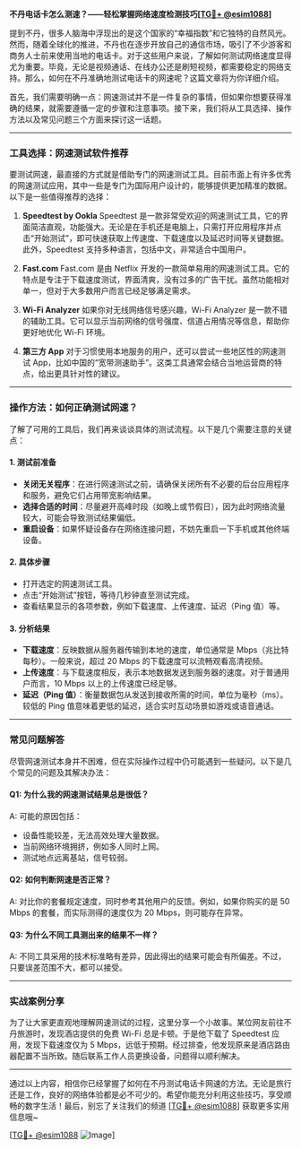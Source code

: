 **不丹电话卡怎么测速？——轻松掌握网络速度检测技巧[[TG💪+ @esim1088](https://t.me/s/esim1088)]**

提到不丹，很多人脑海中浮现出的是这个国家的“幸福指数”和它独特的自然风光。然而，随着全球化的推进，不丹也在逐步开放自己的通信市场，吸引了不少游客和商务人士前来使用当地的电话卡。对于这些用户来说，了解如何测试网络速度显得尤为重要。毕竟，无论是视频通话、在线办公还是刷短视频，都需要稳定的网络支持。那么，如何在不丹准确地测试电话卡的网速呢？这篇文章将为你详细介绍。

首先，我们需要明确一点：网速测试并不是一件复杂的事情，但如果你想要获得准确的结果，就需要遵循一定的步骤和注意事项。接下来，我们将从工具选择、操作方法以及常见问题三个方面来探讨这一话题。

---

### 工具选择：网速测试软件推荐

要测试网速，最直接的方式就是借助专门的网速测试工具。目前市面上有许多优秀的网速测试应用，其中一些是专门为国际用户设计的，能够提供更加精准的数据。以下是一些值得推荐的选择：

1. **Speedtest by Ookla**
   Speedtest 是一款非常受欢迎的网速测试工具，它的界面简洁直观，功能强大。无论是在手机还是电脑上，只需打开应用程序并点击“开始测试”，即可快速获取上传速度、下载速度以及延迟时间等关键数据。此外，Speedtest 支持多种语言，包括中文，非常适合中国用户。

2. **Fast.com**
   Fast.com 是由 Netflix 开发的一款简单易用的网速测试工具。它的特点是专注于下载速度测试，界面清爽，没有过多的广告干扰。虽然功能相对单一，但对于大多数用户而言已经足够满足需求。

3. **Wi-Fi Analyzer**
   如果你对无线网络信号感兴趣，Wi-Fi Analyzer 是一款不错的辅助工具。它可以显示当前网络的信号强度、信道占用情况等信息，帮助你更好地优化 Wi-Fi 环境。

4. **第三方 App**
   对于习惯使用本地服务的用户，还可以尝试一些地区性的网速测试 App，比如中国的“宽带测速助手”。这类工具通常会结合当地运营商的特点，给出更具针对性的建议。

---

### 操作方法：如何正确测试网速？

了解了可用的工具后，我们再来谈谈具体的测试流程。以下是几个需要注意的关键点：

#### 1. 测试前准备
- **关闭无关程序**：在进行网速测试之前，请确保关闭所有不必要的后台应用程序和服务，避免它们占用带宽影响结果。
- **选择合适的时间**：尽量避开高峰时段（如晚上或节假日），因为此时网络流量较大，可能会导致测试结果偏低。
- **重启设备**：如果怀疑设备存在网络连接问题，不妨先重启一下手机或其他终端设备。

#### 2. 具体步骤
- 打开选定的网速测试工具。
- 点击“开始测试”按钮，等待几秒钟直至测试完成。
- 查看结果显示的各项参数，例如下载速度、上传速度、延迟（Ping 值）等。

#### 3. 分析结果
- **下载速度**：反映数据从服务器传输到本地的速度，单位通常是 Mbps（兆比特每秒）。一般来说，超过 20 Mbps 的下载速度可以流畅观看高清视频。
- **上传速度**：与下载速度相反，表示本地数据发送到服务器的速度。对于普通用户而言，10 Mbps 以上的上传速度已经足够。
- **延迟（Ping 值）**：衡量数据包从发送到接收所需的时间，单位为毫秒（ms）。较低的 Ping 值意味着更低的延迟，适合实时互动场景如游戏或语音通话。

---

### 常见问题解答

尽管网速测试本身并不困难，但在实际操作过程中仍可能遇到一些疑问。以下是几个常见的问题及其解决办法：

#### Q1: 为什么我的网速测试结果总是很低？
A: 可能的原因包括：
- 设备性能较差，无法高效处理大量数据。
- 当前网络环境拥挤，例如多人同时上网。
- 测试地点远离基站，信号较弱。

#### Q2: 如何判断网速是否正常？
A: 对比你的套餐规定速度，同时参考其他用户的反馈。例如，如果你购买的是 50 Mbps 的套餐，而实际测得的速度仅为 20 Mbps，则可能存在异常。

#### Q3: 为什么不同工具测出来的结果不一样？
A: 不同工具采用的技术标准略有差异，因此得出的结果可能会有所偏差。不过，只要误差范围不大，都可以接受。

---

### 实战案例分享

为了让大家更直观地理解网速测试的过程，这里分享一个小故事。某位网友前往不丹旅游时，发现酒店提供的免费 Wi-Fi 总是卡顿。于是他下载了 Speedtest 应用，发现下载速度仅为 5 Mbps，远低于预期。经过排查，他发现原来是酒店路由器配置不当所致。随后联系工作人员更换设备，问题得以顺利解决。

---

通过以上内容，相信你已经掌握了如何在不丹测试电话卡网速的方法。无论是旅行还是工作，良好的网络体验都是必不可少的。希望你能充分利用这些技巧，享受顺畅的数字生活！最后，别忘了关注我们的频道 [[TG💪+ @esim1088](https://t.me/s/esim1088)] 获取更多实用信息哦~

[[TG💪+ @esim1088](https://t.me/s/esim1088) ![Image](https://i.postimg.cc/4NQfJmqS/Snipaste-2025-05-13-00-14-12.png)]